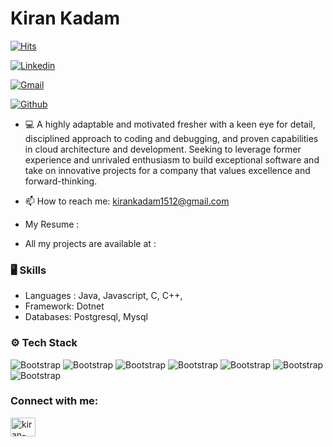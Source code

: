 # Kiran Kadam

[![Hits](https://hits.seeyoufarm.com/api/count/incr/badge.svg?url=https%3A%2F%2Fgithub.com%2Fhejazizo%2Fhejazizo&count_bg=%2379C83D&title_bg=%23555555&icon=&icon_color=%23E7E7E7&title=Profile+Views&edge_flat=false)](https://hits.seeyoufarm.com)

[![Linkedin](https://img.shields.io/badge/-LinkedIn-blue?style=flat&logo=Linkedin&logoColor=white)](https://www.linkedin.com/in/kiran-kadam-142760258/)

[![Gmail](https://img.shields.io/badge/-Gmail-c14438?style=flat&logo=Gmail&logoColor=white)](mailto:kirankadam1512@gmail.com)

[![Github](https://img.shields.io/github/followers/hejazizo?label=Follow&style=social)](https://github.com/hejazizo)

- 💻 A highly adaptable and motivated fresher with a keen eye for detail, disciplined approach to coding and debugging, and proven capabilities in cloud architecture and development. Seeking to leverage former experience and unrivaled enthusiasm to build exceptional software and take on innovative projects for a company that values excellence and forward-thinking.

- 📫 How to reach me:  kirankadam1512@gmail.com

- My Resume :

- All my projects are available at :


### 🖥 Skills

- Languages : Java, Javascript, C, C++, 
- Framework: Dotnet
- Databases: Postgresql, Mysql
### ⚙️ Tech Stack

![Bootstrap](https://img.shields.io/badge/-java-05122A?style=flat-square&logo=java&color=353535) ![Bootstrap](https://img.shields.io/badge/-javascript-05122A?style=flat-square&logo=javascript&color=353535) ![Bootstrap](https://img.shields.io/badge/-c-05122A?style=flat-square&logo=c&color=353535) ![Bootstrap](https://img.shields.io/badge/-c%2B%2B-05122A?style=flat-square&logo=c++&color=353535) ![Bootstrap](https://img.shields.io/badge/-dotnet-05122A?style=flat-square&logo=dotnet&color=353535) ![Bootstrap](https://img.shields.io/badge/-mysql-05122A?style=flat-square&logo=mysql&color=353535) ![Bootstrap](https://img.shields.io/badge/-postgresql-05122A?style=flat-square&logo=postgresql&color=353535)

<h3 align="left">Connect with me:</h3>
<p align="left">
<a href="https://linkedin.com/in/kiran-kadam-142760258" target="blank"><img align="center" src="https://raw.githubusercontent.com/rahuldkjain/github-profile-readme-generator/master/src/images/icons/Social/linked-in-alt.svg" alt="kiran-kadam-142760258" height="30" width="40" /></a>
</p>
